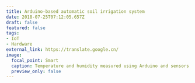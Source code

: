 ```yaml
---
title: Arduino-based automatic soil irrigation system
date: 2018-07-25T07:12:05.657Z
draft: false
featured: false
tags:
- IoT
- Hardware
external_link: https://translate.google.cn/
image:
  focal_point: Smart
  caption: Temperature and humidity measured using Arduino and sensors
  preview_only: false
---
```

